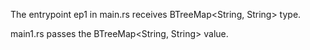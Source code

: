 The entrypoint ep1 in main.rs receives BTreeMap<String, String> type.

main1.rs passes the BTreeMap<String, String> value.